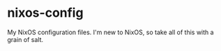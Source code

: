 # nixos-config
My NixOS configuration files. I'm new to NixOS, so take all of this with a grain of salt.
